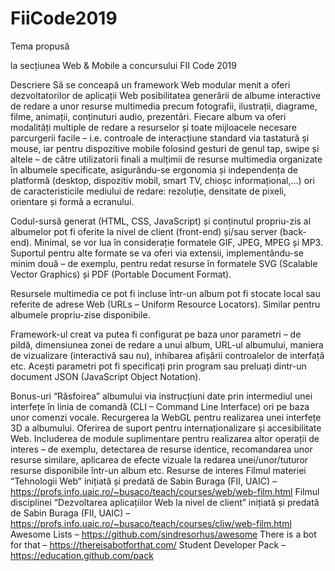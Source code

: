 # FiiCode2019
Tema propusă

la secțiunea Web & Mobile a concursului FII Code 2019

Descriere
Să se conceapă un framework Web modular menit a oferi dezvoltatorilor de aplicații Web posibilitatea generării de albume interactive de redare a unor resurse multimedia precum fotografii, ilustrații, diagrame, filme, animații, conținuturi audio, prezentări. Fiecare album va oferi modalități multiple de redare a resurselor și toate mijloacele necesare parcurgerii facile – i.e. controale de interacțiune standard via tastatură și mouse, iar pentru dispozitive mobile folosind gesturi de genul tap, swipe și altele  – de către utilizatorii finali a mulțimii de resurse multimedia organizate în albumele specificate, asigurându-se ergonomia și independența de platformă (desktop, dispozitiv mobil, smart TV, chioșc informațional,...) ori de caracteristicile mediului de redare: rezoluție, densitate de pixeli, orientare și formă a ecranului.

Codul-sursă generat (HTML, CSS, JavaScript) și conținutul propriu-zis al albumelor pot fi oferite la nivel de client (front-end) și/sau server (back-end). Minimal, se vor lua în considerație formatele GIF, JPEG, MPEG și MP3. Suportul pentru alte formate se va oferi via extensii, implementându-se minim două – de exemplu, pentru redat resurse în formatele SVG (Scalable Vector Graphics) și PDF (Portable Document Format).

Resursele multimedia ce pot fi incluse într-un album pot fi stocate local sau referite de adrese Web (URLs – Uniform Resource Locators). Similar pentru albumele propriu-zise disponibile.

Framework-ul creat va putea fi configurat pe baza unor parametri – de pildă, dimensiunea zonei de redare a unui album, URL-ul albumului, maniera de vizualizare (interactivă sau nu), inhibarea afișării controalelor de interfață etc. Acești parametri pot fi specificați prin program sau preluați dintr-un document JSON (JavaScript Object Notation).

Bonus-uri
“Răsfoirea” albumului via instrucțiuni date prin intermediul unei interfețe în linia de comandă (CLI – Command Line Interface) ori pe baza unor comenzi vocale.
Recurgerea la WebGL pentru realizarea unei interfețe 3D a albumului.
Oferirea de suport pentru internaționalizare și accesibilitate Web.
Includerea de module suplimentare pentru realizarea altor operații de interes – de exemplu, detectarea de resurse identice, recomandarea unor resurse similare, aplicarea de efecte vizuale la redarea unei/unor/tuturor resurse disponibile într-un album etc.
Resurse de interes
Filmul materiei “Tehnologii Web” inițiată și predată de Sabin Buraga (FII, UAIC) – https://profs.info.uaic.ro/~busaco/teach/courses/web/web-film.html
Filmul disciplinei “Dezvoltarea aplicațiilor Web la nivel de client” inițiată și predată de Sabin Buraga (FII, UAIC) – https://profs.info.uaic.ro/~busaco/teach/courses/cliw/web-film.html
Awesome Lists – https://github.com/sindresorhus/awesome
There is a bot for that – https://thereisabotforthat.com/
Student Developer Pack – https://education.github.com/pack
 
